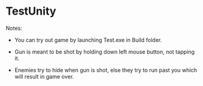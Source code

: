 # TestUnity


Notes:

- You can try out game by launching Test.exe in Build folder.

- Gun is meant to be shot by holding down left mouse button, not tapping it.

- Enemies try to hide when gun is shot, else they try to run past you which will result in game over.
